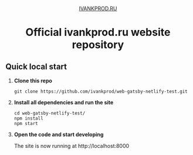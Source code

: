 <p align="center">
  <a href="https://ivankprod.ru/?utm_source=github">IVANKPROD.RU</a>
</p>
<h1 align="center">
  Official ivankprod.ru website repository
</h1>

## Quick local start

1.  **Clone this repo**
	```shell
	git clone https://github.com/ivankprod/web-gatsby-netlify-test.git
	```

2.  **Install all dependencies and run the site**
	```shell
	cd web-gatsby-netlify-test/
	npm install
	npm start
	```

3.  **Open the code and start developing**

	The site is now running at http://localhost:8000
